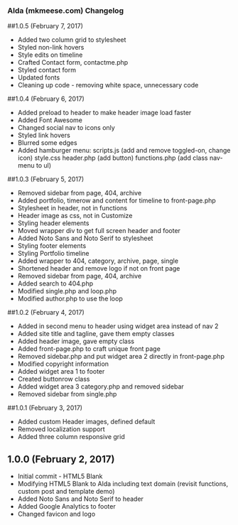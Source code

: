 ### Alda (mkmeese.com) Changelog

##1.0.5 (February 7, 2017)
* Added two column grid to stylesheet
* Styled non-link hovers
* Style edits on timeline
* Crafted Contact form, contactme.php
* Styled contact form
* Updated fonts
* Cleaning up code - removing white space, unnecessary code

##1.0.4 (February 6, 2017)
* Added preload to header to make header image load faster
* Added Font Awesome
* Changed social nav to icons only
* Styled link hovers
* Blurred some edges
* Added hamburger menu: 
	scripts.js (add and remove toggled-on, change icon)
	style.css
	header.php (add button)
	functions.php (add class nav-menu to ul)


##1.0.3 (February 5, 2017)
* Removed sidebar from page, 404, archive
* Added portfolio, timerow and content for timeline to front-page.php
* Stylesheet in header, not in functions
* Header image as css, not in Customize
* Styling header elements
* Moved wrapper div to get full screen header and footer
* Added Noto Sans and Noto Serif to stylesheet
* Styling footer elements
* Styling Portfolio timeline
* Added wrapper to 404, category, archive, page, single
* Shortened header and remove logo if not on front page
* Removed sidebar from page, 404, archive
* Added search to 404.php
* Modified single.php and loop.php
* Modified author.php to use the loop

##1.0.2 (February 4, 2017)
* Added in second menu to header using widget area instead of nav 2
* Added site title and tagline, gave them empty classes
* Added header image, gave empty class
* Added front-page.php to craft unique front page
* Removed sidebar.php and put widget area 2 directly in front-page.php
* Modified copyright information
* Added widget area 1 to footer
* Created buttonrow class
* Added widget area 3 category.php and removed sidebar
* Removed sidebar from single.php

##1.0.1 (February 3, 2017)
* Added custom Header images, defined default
* Removed localization support
* Added three column responsive grid

## 1.0.0 (February 2, 2017)
* Initial commit - HTML5 Blank
* Modifying HTML5 Blank to Alda including text domain (revisit functions, custom post and template demo)
* Added Noto Sans and Noto Serif to header
* Added Google Analytics to footer
* Changed favicon and logo
